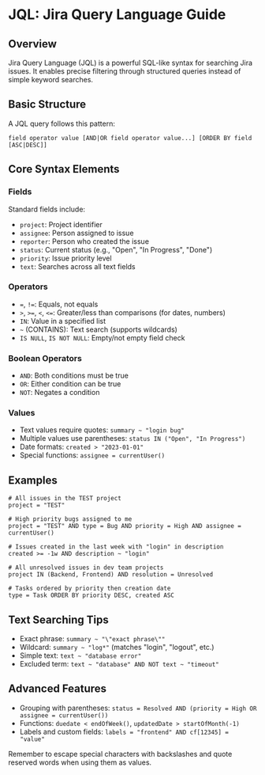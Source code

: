 # JQL: Jira Query Language Guide

## Overview
Jira Query Language (JQL) is a powerful SQL-like syntax for searching Jira issues. It enables precise filtering through structured queries instead of simple keyword searches.

## Basic Structure
A JQL query follows this pattern:
```
field operator value [AND|OR field operator value...] [ORDER BY field [ASC|DESC]]
```

## Core Syntax Elements

### Fields
Standard fields include:
- `project`: Project identifier
- `assignee`: Person assigned to issue
- `reporter`: Person who created the issue
- `status`: Current status (e.g., "Open", "In Progress", "Done")
- `priority`: Issue priority level
- `text`: Searches across all text fields

### Operators
- `=`, `!=`: Equals, not equals
- `>`, `>=`, `<`, `<=`: Greater/less than comparisons (for dates, numbers)
- `IN`: Value in a specified list
- `~` (CONTAINS): Text search (supports wildcards)
- `IS NULL`, `IS NOT NULL`: Empty/not empty field check

### Boolean Operators
- `AND`: Both conditions must be true
- `OR`: Either condition can be true
- `NOT`: Negates a condition

### Values
- Text values require quotes: `summary ~ "login bug"`
- Multiple values use parentheses: `status IN ("Open", "In Progress")`
- Date formats: `created > "2023-01-01"`
- Special functions: `assignee = currentUser()`

## Examples

```
# All issues in the TEST project
project = "TEST"

# High priority bugs assigned to me
project = "TEST" AND type = Bug AND priority = High AND assignee = currentUser()

# Issues created in the last week with "login" in description
created >= -1w AND description ~ "login"

# All unresolved issues in dev team projects
project IN (Backend, Frontend) AND resolution = Unresolved

# Tasks ordered by priority then creation date
type = Task ORDER BY priority DESC, created ASC
```

## Text Searching Tips

- Exact phrase: `summary ~ "\"exact phrase\""`
- Wildcard: `summary ~ "log*"` (matches "login", "logout", etc.)
- Simple text: `text ~ "database error"`
- Excluded term: `text ~ "database" AND NOT text ~ "timeout"`

## Advanced Features

- Grouping with parentheses: `status = Resolved AND (priority = High OR assignee = currentUser())`
- Functions: `duedate < endOfWeek()`, `updatedDate > startOfMonth(-1)`
- Labels and custom fields: `labels = "frontend" AND cf[12345] = "value"`

Remember to escape special characters with backslashes and quote reserved words when using them as values.
